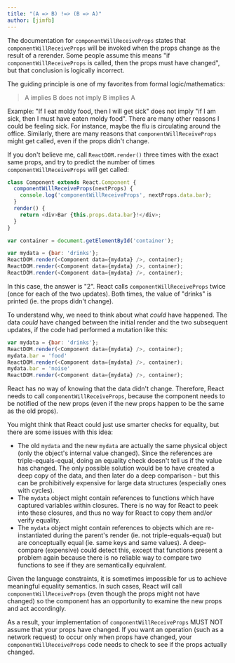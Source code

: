 ```yaml
---
title: "(A => B) !=> (B => A)"
author: [jimfb]
---
```


The documentation for `componentWillReceiveProps` states that `componentWillReceiveProps` will be invoked when the props change as the result of a rerender. Some people assume this means "if `componentWillReceiveProps` is called, then the props must have changed", but that conclusion is logically incorrect.

The guiding principle is one of my favorites from formal logic/mathematics:
 > A implies B does not imply B implies A

Example: "If I eat moldy food, then I will get sick" does not imply "if I am sick, then I must have eaten moldy food". There are many other reasons I could be feeling sick. For instance, maybe the flu is circulating around the office. Similarly, there are many reasons that `componentWillReceiveProps` might get called, even if the props didn't change.

If you don't believe me, call `ReactDOM.render()` three times with the exact same props, and try to predict the number of times `componentWillReceiveProps` will get called:


```js
class Component extends React.Component {
  componentWillReceiveProps(nextProps) {
    console.log('componentWillReceiveProps', nextProps.data.bar);
  }
  render() {
    return <div>Bar {this.props.data.bar}!</div>;
  }
}

var container = document.getElementById('container');

var mydata = {bar: 'drinks'};
ReactDOM.render(<Component data={mydata} />, container);
ReactDOM.render(<Component data={mydata} />, container);
ReactDOM.render(<Component data={mydata} />, container);
```


In this case, the answer is "2". React calls `componentWillReceiveProps` twice (once for each of the two updates). Both times, the value of "drinks" is printed (ie. the props didn't change).

To understand why, we need to think about what *could* have happened. The data *could* have changed between the initial render and the two subsequent updates, if the code had performed a mutation like this:

```js
var mydata = {bar: 'drinks'};
ReactDOM.render(<Component data={mydata} />, container);
mydata.bar = 'food'
ReactDOM.render(<Component data={mydata} />, container);
mydata.bar = 'noise'
ReactDOM.render(<Component data={mydata} />, container);
```

React has no way of knowing that the data didn't change. Therefore, React needs to call `componentWillReceiveProps`, because the component needs to be notified of the new props (even if the new props happen to be the same as the old props).

You might think that React could just use smarter checks for equality, but there are some issues with this idea:

 * The old `mydata` and the new `mydata` are actually the same physical object (only the object's internal value changed). Since the references are triple-equals-equal, doing an equality check doesn't tell us if the value has changed. The only possible solution would be to have created a deep copy of the data, and then later do a deep comparison - but this can be prohibitively expensive for large data structures (especially ones with cycles).
 * The `mydata` object might contain references to functions which have captured variables within closures. There is no way for React to peek into these closures, and thus no way for React to copy them and/or verify equality.
 * The `mydata` object might contain references to objects which are re-instantiated during the parent's render (ie. not triple-equals-equal) but are conceptually equal (ie. same keys and same values). A deep-compare (expensive) could detect this, except that functions present a problem again because there is no reliable way to compare two functions to see if they are semantically equivalent.

Given the language constraints, it is sometimes impossible for us to achieve meaningful equality semantics. In such cases, React will call `componentWillReceiveProps` (even though the props might not have changed) so the component has an opportunity to examine the new props and act accordingly.

As a result, your implementation of `componentWillReceiveProps` MUST NOT assume that your props have changed. If you want an operation (such as a network request) to occur only when props have changed, your `componentWillReceiveProps` code needs to check to see if the props actually changed.
